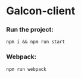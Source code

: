 # Galcon-client
### Run the project:
```
npm i && npm run start
```

### Webpack:
```
npm run webpack
```
